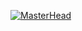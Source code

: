 [![MasterHead](https://lh3.googleusercontent.com/rJzX5z80XElWFmK4ecewzIEJMCcnKGO3w5oFvUHfL0FnJnP1yzETljWZj01HXVlvnuBBAid74WIQ_W0LFYN_rIOYaRdo3GYSvuMsyMpHkyEQcoIYkkW8bNAj4s8aC4WYmgml3Qq350vZYcMlHMbXu5QI2hAFYqP74h44Rd_9zZe8K5UGkV_eZ3lmnYcmZVqRMnSOHq4e5i1j48XP3Z7mmnYg6S0bHypJCc_IDTCflqFDkWSEyukQd0D7trfuNejjAMKlB5yEGxYqtTr-RueunTWEhE3DIBYRI5D2vddNBx9gxgyDGMka2Q4pXIQXOJoYzPiS4BjPKkVSGNhYkQ62dw81kQBO4xKXolvlZfF0Nofko8uZ0R2WJcxzJFw9A6ymZUW8JWcRD0xFiM81gPKv3xaLfDcMhnY6f1cxqL1vAPvyJPi-1U7RLVUfTMj-lU_ej3wOmSeTTLRrPdVhRamDPpszXyT8qXgqibva2lc7KnkO_F2x5M8nUt1ssA3ftmBl5iGPULdGsre57O5FZ0vdo2f6fOB3G9IWrR4sOu-vab1DFf4cT4CKcekpwxewlfqiC85J74Bp90PK1Vmea4szlDCt-2j4oXh8ik6rVg2d9qUG8UTU6rH2KNqDu1QEbT4sS0e5CjEQIjJMx5c6DXMo5WAuIiQHYZWPGiV3EKxpuRxw29LGc6b4Ltm7wLi338KatXbs3gwZPCqYZ0WH05Di14zkyXTJtUKxJzhLYvZf04pLKQqVtOqCvcAd_OrN4rS9M4hHCdgClCZmLHgUkmrum2Z7YZNVZ_vDYp5U=w1880-h903-no?authuser=0)](https://github.com/MilosD15)

<!--
**MilosD15/MilosD15** is a ✨ _special_ ✨ repository because its `README.md` (this file) appears on your GitHub profile.

Here are some ideas to get you started:

- 🔭 I’m currently working on ...
- 🌱 I’m currently learning ...
- 👯 I’m looking to collaborate on ...
- 🤔 I’m looking for help with ...
- 💬 Ask me about ...
- 📫 How to reach me: ...
- 😄 Pronouns: ...
- ⚡ Fun fact: ...
-->
